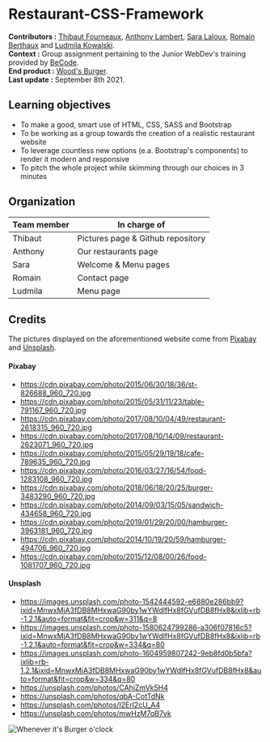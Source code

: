 # Restaurant-CSS-Framework 

**Contributors :** [Thibaut Fourneaux](https://github.com/FourneauxThibaut), [Anthony Lambert](https://github.com/Kaleidosport), [Sara Laloux](https://github.com/saralaloux), [Romain Berthaux](https://github.com/kawtagan) and [Ludmila Kowalski](https://github.com/LudmilaKowalski).  
**Context :** Group assignment pertaining to the Junior WebDev's training provided by [BeCode](https://github.com/becodeorg).  
**End product :** [Wood's Burger](https://fourneauxthibaut.github.io/restaurant-css-framework/).  
**Last update :** September 8th 2021.  

## Learning objectives  

* To make a good, smart use of HTML, CSS, SASS and Bootstrap  
* To be working as a group towards the creation of a realistic restaurant website  
* To leverage countless new options (e.a. Bootstrap's components) to render it modern and responsive  
* To pitch the whole project while skimming through our choices in 3 minutes  
  
## Organization  

Team member | In charge of
----------- | ------------
Thibaut | Pictures page & Github repository
Anthony | Our restaurants page
Sara | Welcome & Menu pages
Romain | Contact page
Ludmila | Menu page   

## Credits  

The pictures displayed on the aforementioned website come from [Pixabay](https://pixabay.com/) and [Unsplash](https://unsplash.com/).  
  
#### Pixabay  

* https://cdn.pixabay.com/photo/2015/06/30/18/36/st-826688_960_720.jpg  
* https://cdn.pixabay.com/photo/2015/05/31/11/23/table-791167_960_720.jpg  
* https://cdn.pixabay.com/photo/2017/08/10/04/49/restaurant-2618315_960_720.jpg  
* https://cdn.pixabay.com/photo/2017/08/10/14/09/restaurant-2623071_960_720.jpg  
* https://cdn.pixabay.com/photo/2015/05/29/19/18/cafe-789635_960_720.jpg  
* https://cdn.pixabay.com/photo/2016/03/27/16/54/food-1283108_960_720.jpg  
* https://cdn.pixabay.com/photo/2018/06/18/20/25/burger-3483290_960_720.jpg  
* https://cdn.pixabay.com/photo/2014/09/03/15/05/sandwich-434658_960_720.jpg  
* https://cdn.pixabay.com/photo/2019/01/29/20/00/hamburger-3963181_960_720.jpg  
* https://cdn.pixabay.com/photo/2014/10/19/20/59/hamburger-494706_960_720.jpg  
* https://cdn.pixabay.com/photo/2015/12/08/00/26/food-1081707_960_720.jpg  

#### Unsplash  

* https://images.unsplash.com/photo-1542444592-e6880e286bb9?ixid=MnwxMjA3fDB8MHxwaG90by1wYWdlfHx8fGVufDB8fHx8&ixlib=rb-1.2.1&auto=format&fit=crop&w=311&q=8  
* https://images.unsplash.com/photo-1580624799286-a306f07816c5?ixid=MnwxMjA3fDB8MHxwaG90by1wYWdlfHx8fGVufDB8fHx8&ixlib=rb-1.2.1&auto=format&fit=crop&w=334&q=80  
* https://images.unsplash.com/photo-1604959807242-9eb8fd0b5bfa?ixlib=rb-1.2.1&ixid=MnwxMjA3fDB8MHxwaG90by1wYWdlfHx8fGVufDB8fHx8&auto=format&fit=crop&w=334&q=80   
* https://unsplash.com/photos/CAhjZmVk5H4  
* https://unsplash.com/photos/qbA-CotTdNk  
* https://unsplash.com/photos/I2Erl2cU_A4  
* https://unsplash.com/photos/mwHzM7qB7vk       
  
![Whenever it's Burger o'clock](https://thumbs.gfycat.com/ImmaculateGiddyHarlequinbug-size_restricted.gif)